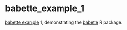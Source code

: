 # babette_example_1

[babette example](https://github.com/richelbilderbeek/babette_examples) 1,
demonstrating the [babette](https://github.com/ropensci/babette) R package.

